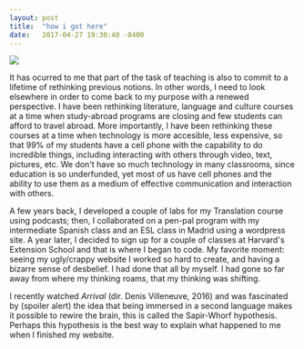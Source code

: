 ```yaml
---
layout: post
title:  "how i got here"
date:   2017-04-27 19:30:40 -0400
---
```


![](https://commons.wikimedia.org/wiki/File%3AJoaqu%C3%ADn_Torres_Garc%C3%ADa_-_Am%C3%A9rica_Invertida.jpg)

It has ocurred to me that part of the task of teaching is also to commit to a lifetime of rethinking previous notions. In other words, I need to look elsewhere in order to come back to my purpose with a renewed perspective. I have been rethinking literature, language and culture courses at a time when study-abroad programs are closing and few students can afford to travel abroad. More importantly, I have been rethinking these courses at a time when technology is more accesible, less expensive, so that 99% of my students have a cell phone with the capability to do incredible things, including interacting with others through video, text, pictures, etc. We don't have so much technology in many classrooms, since education is so underfunded, yet most of us have cell phones and the ability to use them as a medium of effective communication and interaction with others. 

A few years back, I developed a couple of labs for my Translation course using podcasts; then, I collaborated on a pen-pal program with my intermediate Spanish class and an ESL class in Madrid using a wordpress site. A year later, I decided to sign up for a couple of classes at Harvard's Extension School and that is where I began to code. My favorite moment: seeing my ugly/crappy website I worked so hard to create, and having a bizarre sense of desbelief. I had done that all by myself. I had gone so far away from where my thinking roams, that my thinking was shifting. 

I recently watched *Arrival* (dir. Denis Villeneuve, 2016) and was fascinated by (spoiler alert) the idea that being immersed in a second language makes it possible to rewire the brain, this is called the Sapir-Whorf hypothesis. Perhaps this hypothesis is the best way to explain what happened to me when I finished my website.    



